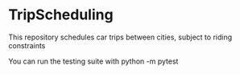 # TripScheduling
This repository schedules car trips between cities, subject to riding constraints

You can run the testing suite with python -m pytest